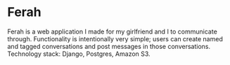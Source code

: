 # Ferah 

Ferah is a web application I made for my girlfriend and I to communicate through. Functionality is intentionally very simple; users can create named and tagged conversations and post messages in those conversations. Technology stack: Django, Postgres, Amazon S3.
